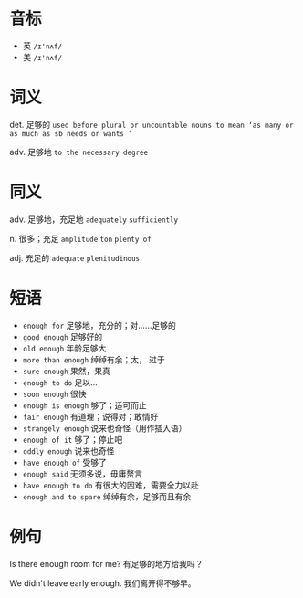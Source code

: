 # 音标

- 英 `/ɪ'nʌf/`
- 美 `/ɪ'nʌf/`

# 词义

det. 足够的
`used before plural or uncountable nouns to mean ‘as many or as much as sb needs or wants ’`

adv. 足够地
`to the necessary degree`

# 同义

adv. 足够地，充足地
`adequately` `sufficiently`

n. 很多；充足
`amplitude` `ton` `plenty of`

adj. 充足的
`adequate` `plenitudinous`

# 短语

- `enough for` 足够地，充分的；对……足够的
- `good enough` 足够好的
- `old enough` 年龄足够大
- `more than enough` 绰绰有余；太， 过于
- `sure enough` 果然，果真
- `enough to do` 足以…
- `soon enough` 很快
- `enough is enough` 够了；适可而止
- `fair enough` 有道理；说得对；敢情好
- `strangely enough` 说来也奇怪（用作插入语）
- `enough of it` 够了；停止吧
- `oddly enough` 说来也奇怪
- `have enough of` 受够了
- `enough said` 无须多说，毋庸赘言
- `have enough to do` 有很大的困难，需要全力以赴
- `enough and to spare` 绰绰有余，足够而且有余

# 例句

Is there enough room for me?
有足够的地方给我吗？

We didn't leave early enough.
我们离开得不够早。


